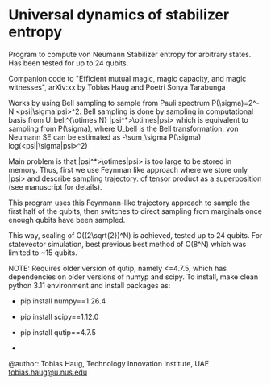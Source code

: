 # Universal dynamics of stabilizer entropy

Program to compute von Neumann Stabilizer entropy for arbitrary states.
Has been tested for up to 24 qubits.

Companion code to "Efficient mutual magic, magic capacity, and magic witnesses", arXiv:xx by Tobias Haug and Poetri Sonya Tarabunga


Works by using Bell sampling to sample from Pauli spectrum P(\sigma)=2^-N <psi|\sigma|psi>^2.
Bell sampling is done by sampling in computational basis from U_bell^{\otimes N} |psi^*>\otimes|psi>
which is equivalent to sampling from P(\sigma), where U_bell is the Bell transformation.
von Neumann SE can be estimated as -\sum_\sigma P(\sigma) log(<psi|\sigma|psi>^2)

Main problem is that |psi^*>\otimes|psi> is too large to be stored in memory.
Thus, first we use Feynman like approach where we store only |psi> and describe sampling trajectory.
of tensor product as a superposition (see manuscript for details).

This program uses this Feynmann-like trajectory approach to sample the first half of the qubits, 
then switches to direct sampling from marginals once enough qubits have been sampled.

This way, scaling of O((2\sqrt{2})^N) is achieved, tested up to 24 qubits.
For statevector simulation, best previous best method of O(8^N) which was limited to ~15 qubits.


NOTE: Requires older version of qutip, namely <=4.7.5, which has dependencies on older versions of numyp and scipy.
To install, make clean python 3.11 environment and install packages as:
- pip install numpy==1.26.4
- pip install scipy==1.12.0
- pip install qutip==4.7.5

- 
@author: Tobias Haug, 
Technology Innovation Institute, UAE
tobias.haug@u.nus.edu
